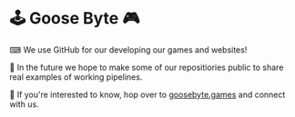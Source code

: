 # 🕹 Goose Byte 🎮

⌨ We use GitHub for our developing our games and websites!

🙌 In the future we hope to make some of our repositiories public to share real examples of working pipelines.

🔗 If you're interested to know, hop over to [goosebyte.games](https://www.goosebyte.games/) and connect with us.
